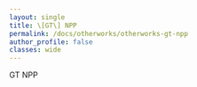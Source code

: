 ```yaml
---
layout: single
title: \[GT\] NPP
permalink: /docs/otherworks/otherworks-gt-npp
author_profile: false
classes: wide
---
```


GT NPP